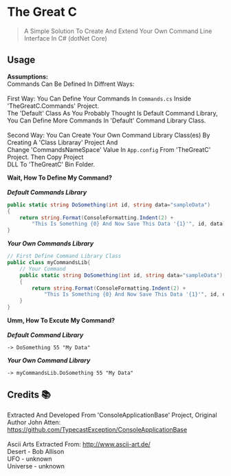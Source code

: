 # The Great C
> A Simple Solution To Create And Extend Your Own Command Line Interface In C# (dotNet Core)

## Usage
**Assumptions:**
</br>
Commands Can Be Defined In Diffrent Ways:
</br>
</br>
First Way:
You Can Define Your Commands In `Commands.cs` Inside 'TheGreatC.Commands' Project.
</br>
The 'Default' Class As You Probably Thought Is Default Command Library,
You Can Define More Commands In 'Default' Command Library Class.
</br>
</br>
Second Way:
You Can Create Your Own Command Library Class(es) By Creating A 'Class Libraray' Project And
</br>
Change 'CommandsNameSpace' Value In `App.config` From 'TheGreatC' Project. Then Copy Project
</br>
DLL To 'TheGreatC' Bin Folder.
</br>

**Wait, How To Define My Command?**
</br>
</br>
***Default Commands Library***
</br>

```csharp
public static string DoSomething(int id, string data="sampleData")
{
    return string.Format(ConsoleFormatting.Indent(2) + 
        "This Is Something {0} And Now Save This Data '{1}'", id, data);
}
```

***Your Own Commands Library***
</br>

```csharp
// First Define Command Library Class
public class myCommandsLib{
    // Your Command
    public static string DoSomething(int id, string data="sampleData")
    {
        return string.Format(ConsoleFormatting.Indent(2) + 
            "This Is Something {0} And Now Save This Data '{1}'", id, data);
    }
}
```

**Umm, How To Excute My Command?**
</br>
</br>
***Default Command Library***
```
-> DoSomething 55 "My Data"
```
***Your Own Command Library***
```
-> myCommandsLib.DoSomething 55 "My Data"
```

## Credits 📚
Extracted And Developed From 'ConsoleApplicationBase' Project, Original Author John Atten:
</br>
 https://github.com/TypecastException/ConsoleApplicationBase
</br>
</br>
Ascii Arts Extracted From: http://www.ascii-art.de/
</br>
Desert - Bob Allison
</br>
UFO - unknown
</br>
Universe - unknown
